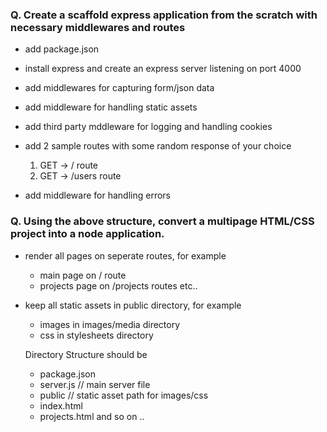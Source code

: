 ### Q. Create a scaffold express application from the scratch with necessary middlewares and routes

- add package.json
- install express and create an express server listening on port 4000
- add middlewares for capturing form/json data
- add middleware for handling static assets
- add third party mddleware for logging and handling cookies
- add 2 sample routes with some random response of your choice

  1. GET -> / route
  2. GET -> /users route

- add middleware for handling errors

### Q. Using the above structure, convert a multipage HTML/CSS project into a node application.

- render all pages on seperate routes, for example

  - main page on / route
  - projects page on /projects routes etc..

- keep all static assets in public directory, for example

  - images in images/media directory
  - css in stylesheets directory

  Directory Structure should be

  - package.json
  - server.js // main server file
  - public // static asset path for images/css
  - index.html
  - projects.html and so on ..
